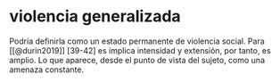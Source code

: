 # violencia generalizada
Podría definirla como un estado permanente de violencia social. Para [[@durin2019]] [39-42] es implica intensidad y extensión, por tanto, es amplio. Lo que aparece, desde el punto de vista del sujeto, como una amenaza constante.

